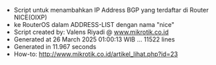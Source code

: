 - Script untuk menambahkan IP Address BGP yang terdaftar di Router NICE(OIXP)
- ke RouterOS dalam ADDRESS-LIST dengan nama "nice"
- Script created by: Valens Riyadi @ www.mikrotik.co.id
- Generated at 26 March 2025 01:00:13 WIB ... 11522 lines
- Generated in 11.967 seconds
- How-to: http://www.mikrotik.co.id/artikel_lihat.php?id=23
